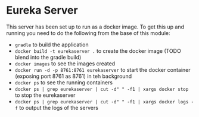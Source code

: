 # Eureka Server
This server has been set up to run as a docker image.  To get this up and running you need to do the following from the base of this module:
 - `gradle` to build the application
 - `docker build -t eurekaserver .` to create the docker image (TODO blend into the gradle build)
 - `docker images` to see the images created
 - `docker run -d -p 8761:8761 eurekaserver` to start the docker container (exposing port 8761 as 8761) in teh background
 - `docker ps` to see the running containers
 - `docker ps | grep eurekaserver | cut -d" " -f1 | xargs docker stop` to stop the eurekaserver
 - `docker ps | grep eurekaserver | cut -d" " -f1 | xargs docker logs -f` to output the logs of the servers 
